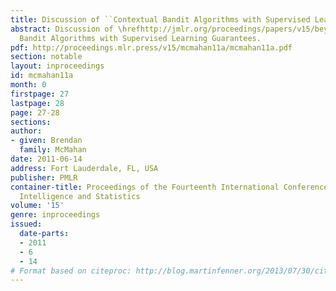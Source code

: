 ```yaml
---
title: Discussion of ``Contextual Bandit Algorithms with Supervised Learning Guarantees''
abstract: Discussion of \hrefhttp://jmlr.org/proceedings/papers/v15/beygelzimer11a.htmlContextual
  Bandit Algorithms with Supervised Learning Guarantees.
pdf: http://proceedings.mlr.press/v15/mcmahan11a/mcmahan11a.pdf
section: notable
layout: inproceedings
id: mcmahan11a
month: 0
firstpage: 27
lastpage: 28
page: 27-28
sections: 
author:
- given: Brendan
  family: McMahan
date: 2011-06-14
address: Fort Lauderdale, FL, USA
publisher: PMLR
container-title: Proceedings of the Fourteenth International Conference on Artificial
  Intelligence and Statistics
volume: '15'
genre: inproceedings
issued:
  date-parts:
  - 2011
  - 6
  - 14
# Format based on citeproc: http://blog.martinfenner.org/2013/07/30/citeproc-yaml-for-bibliographies/
---
```

